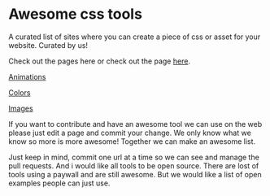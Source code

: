 # Awesome css tools

A curated list of sites where you can create a piece of css or asset for your website. Curated by us!

Check out the pages here or check out the page [here](https://disjfa.github.io/awesome-css-tools/).

[Animations](pages/animations.md)

[Colors](pages/colors.md)

[Images](pages/images.md)

If you want to contribute and have an awesome tool we can use on the web please just edit a page and commit your change. 
We only know what we know so more is more awesome! Together we can make an awesome list.

Just keep in mind, commit one url at a time so we can see and manage the pull requests. And i would like all tools to be open source. There are lost of tools using a paywall and are still awesome. But we would like a list of open examples people can just use.